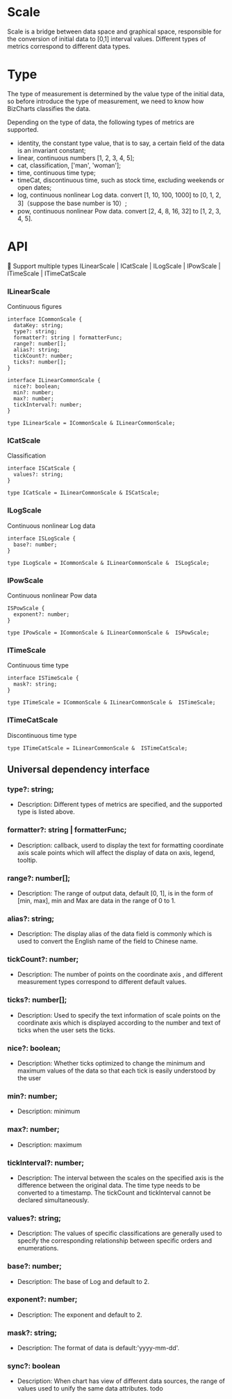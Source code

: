 # Scale

Scale is a bridge between data space and graphical space, responsible for the conversion of initial data to [0,1] interval values. Different types of metrics correspond to different data types.

# Type

The type of measurement is determined by the value type of the initial data, so before introduce the type of measurement, we need to know how BizCharts classifies the data.

Depending on the type of data, the following types of metrics are supported.

- identity, the constant type value, that is to say, a certain field of the data is an invariant constant;
- linear, continuous numbers [1, 2, 3, 4, 5];
- cat, classification, ['man', 'woman'];
- time, continuous time type;
- timeCat, discontinuous time, such as stock time, excluding weekends or open dates;
- log, continuous nonlinear Log data. convert [1, 10, 100, 1000] to [0, 1, 2, 3]（suppose the base number is 10）;
- pow, continuous nonlinear Pow data. convert [2, 4, 8, 16, 32] to [1, 2, 3, 4, 5].

# API

 Support multiple types ILinearScale | ICatScale | ILogScale | IPowScale | ITimeScale | ITimeCatScale

### ILinearScale

Continuous figures

```
interface ICommonScale {
  dataKey: string;
  type?: string;
  formatter?: string | formatterFunc;
  range?: number[];
  alias?: string;
  tickCount?: number;
  ticks?: number[];
}

interface ILinearCommonScale {
  nice?: boolean;
  min?: number;
  max?: number;
  tickInterval?: number;
}

type ILinearScale = ICommonScale & ILinearCommonScale;
```

### ICatScale

Classification

```
interface ISCatScale {
  values?: string;
}

type ICatScale = ILinearCommonScale & ISCatScale;
```

### ILogScale

Continuous nonlinear Log data

```
interface ISLogScale {
  base?: number;
}

type ILogScale = ICommonScale & ILinearCommonScale &  ISLogScale;
```

### IPowScale

Continuous nonlinear Pow data

```
ISPowScale {
  exponent?: number;
}

type IPowScale = ICommonScale & ILinearCommonScale &  ISPowScale;
```

### ITimeScale

Continuous time type

```
interface ISTimeScale {
  mask?: string;
}

type ITimeScale = ICommonScale & ILinearCommonScale &  ISTimeScale;
```

### ITimeCatScale

Discontinuous time type

```
type ITimeCatScale = ILinearCommonScale &  ISTimeCatScale;
```

## Universal dependency interface

### type?: string;

- Description: Different types of metrics are specified, and the supported type is listed above.

### formatter?: string | formatterFunc;

- Description: callback, userd to display the text for formatting coordinate axis scale points which will affect the display of data on axis, legend, tooltip.

### range?: number[];

- Description: The range of output data, default [0, 1], is in the form of [min, max], min and Max are data in the range of 0 to 1.

### alias?: string;

- Description: The display alias of the data field is commonly which is used to convert the English name of the field to Chinese name.

### tickCount?: number;

- Description: The number of points on the coordinate axis , and different measurement types correspond to different default values.

### ticks?: number[];

- Description: Used to specify the text information of scale points on the coordinate axis which is displayed according to the number and text of ticks when the user sets the ticks.

### nice?: boolean;

- Description: Whether ticks optimized to change the minimum and maximum values of the data so that each tick is easily understood by the user

### min?: number;

- Description: minimum

### max?: number;

- Description: maximum

### tickInterval?: number;

- Description: The interval between the scales on the specified axis is the difference between the original data. The time type needs to be converted to a timestamp. The tickCount and tickInterval cannot be declared simultaneously.

### values?: string;

- Description: The values of specific classifications are generally used to specify the corresponding relationship between specific orders and enumerations.

### base?: number;

- Description: The base of Log and default to 2.

### exponent?: number;

- Description: The exponent and default to 2.

### mask?: string;

- Description: The format of data is default:'yyyy-mm-dd'.

### sync?: boolean

- Description: When chart has view of different data sources, the range of values used to unify the same data attributes. todo
